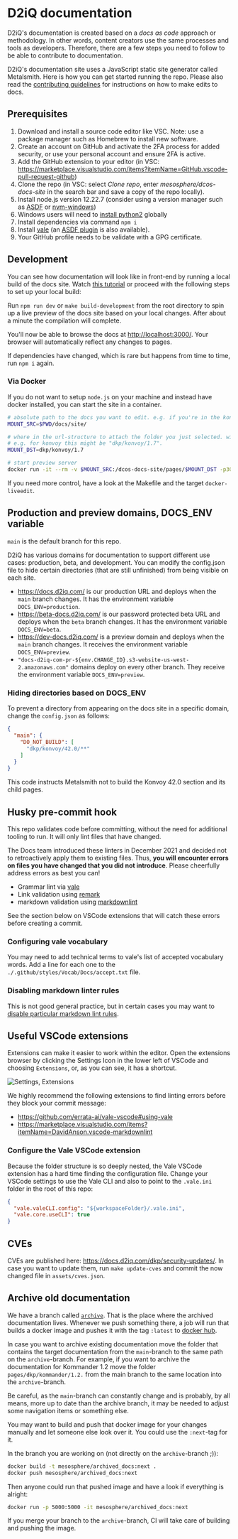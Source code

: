 <!-- markdownlint-disable no-bare-urls -->

# D2iQ documentation

D2iQ's documentation is created based on a *docs as code* approach or methodology. In other words, content creators use the same processes and tools as developers. Therefore, there are a few steps you need to follow to be able to contribute to documentation. 

D2iQ's documentation site uses a JavaScript static site generator called Metalsmith. Here is how you can get started running the repo. Please also read the [contributing guidelines](./CONTRIBUTING.md) for instructions on how to make edits to docs.

## Prerequisites

1. Download and install a source code editor like VSC. Note: use a package manager such as Homebrew to install new software.
1. Create an account on GitHub and activate the 2FA process for added security, or use your personal account and ensure 2FA is active.
1. Add the GitHub extension to your editor (in VSC: https://marketplace.visualstudio.com/items?itemName=GitHub.vscode-pull-request-github)
1. Clone the repo (in VSC: select *Clone repo*, enter *mesosphere/dcos-docs-site* in the search bar and save a copy of the repo locally).
1. Install node.js version 12.22.7 (consider using a version manager such as [ASDF](https://github.com/asdf-vm/asdf) or [nvm-windows](https://docs.microsoft.com/en-us/windows/dev-environment/javascript/nodejs-on-windows))
1. Windows users will need to [install python2](https://github.com/nodejs/node-gyp/tree/v3.8.0#on-windows) globally
1. Install dependencies via command `npm i`
1. Install [vale](https://docs.errata.ai/vale/install) (an [ASDF plugin](https://github.com/osg/asdf-vale) is also available).
1. Your GitHub profile needs to be validate with a GPG certificate. 

## Development

You can see how documentation will look like in front-end by running a local build of the docs site. Watch [this tutorial](https://drive.google.com/file/d/1eRuFWyx-nE6fRoj-blO8QNUcwKDFwJMS/view?usp=sharing) or proceed with the following steps to set up your local build:

Run `npm run dev` or `make build-development` from the root directory to spin up a live preview of the docs site based on your local changes. After about a minute the compilation will complete.

You'll now be able to browse the docs at [http://localhost:3000/](http://localhost:3000/). Your browser will automatically reflect any changes to pages.

If dependencies have changed, which is rare but happens from time to time, run `npm i` again.

### Via Docker

If you do not want to setup `node.js` on your machine and instead have docker installed, you can start the site in a container.

```sh
# absolute path to the docs you want to edit. e.g. if you're in the konvoy repo, this would be "$PWD/docs/site/".
MOUNT_SRC=$PWD/docs/site/

# where in the url-structure to attach the folder you just selected. without the leading slash.
# e.g. for konvoy this might be "dkp/konvoy/1.7".
MOUNT_DST=dkp/konvoy/1.7

# start preview server
docker run -it --rm -v $MOUNT_SRC:/dcos-docs-site/pages/$MOUNT_DST -p3000:3000 -p35729:35729 mesosphere/docs-dev
```

If you need more control, have a look at the Makefile and the target `docker-liveedit`.

## Production and preview domains, DOCS_ENV variable

`main` is the default branch for this repo.

D2iQ has various domains for documentation to support different use cases: production, beta, and development. You can modify the config.json file to hide certain directories (that are still unfinished) from being visible on each site.

- https://docs.d2iq.com/ is our production URL and deploys when the `main` branch changes. It has the environment variable `DOCS_ENV=production`.
- https://beta-docs.d2iq.com/ is our password protected beta URL and deploys when the `beta` branch changes. It has the environment variable `DOCS_ENV=beta`.
- https://dev-docs.d2iq.com/ is a preview domain and deploys when the `main` branch changes. It receives the environment variable `DOCS_ENV=preview`.
- `"docs-d2iq-com-pr-${env.CHANGE_ID}.s3-website-us-west-2.amazonaws.com"` domains deploy on every other branch. They receive the environment variable `DOCS_ENV=preview`.

### Hiding directories based on DOCS_ENV

To prevent a directory from appearing on the docs site in a specific domain, change the `config.json` as follows:

```json
{
  "main": {
    "DO_NOT_BUILD": [
      "dkp/konvoy/42.0/**"
    ]
  }
}
```

This code instructs Metalsmith not to build the Konvoy 42.0 section and its child pages.

## Husky pre-commit hook

This repo validates code before committing, without the need for additional tooling to run. It will only lint files that have changed.

The Docs team introduced these linters in December 2021 and decided not to retroactively apply them to existing files. Thus, **you will encounter errors on files you have changed that you did not introduce**. Please cheerfully address errors as best you can!

- Grammar lint via [vale](https://docs.errata.ai/)
- Link validation using [remark](https://github.com/remarkjs/remark)
- markdown validation using [markdownlint](https://github.com/DavidAnson/markdownlint)

See the section below on VSCode extensions that will catch these errors before creating a commit.

### Configuring vale vocabulary

You may need to add technical terms to vale's list of accepted vocabulary words. Add a line for each one to the `./.github/styles/Vocab/Docs/accept.txt` file.

### Disabling markdown linter rules

This is not good general practice, but in certain cases you may want to [disable particular markdown lint rules](https://github.com/DavidAnson/markdownlint#configuration).

## Useful VSCode extensions

Extensions can make it easier to work within the editor. Open the extensions browser by clicking the Settings Icon in the lower left of VSCode and choosing `Extensions`, or, as you can see, it has a shortcut.

![Settings, Extensions](https://i.imgur.com/0XkNShr.png)

We highly recommend the following extensions to find linting errors before they block your commit message:

- https://github.com/errata-ai/vale-vscode#using-vale
- https://marketplace.visualstudio.com/items?itemName=DavidAnson.vscode-markdownlint

### Configure the Vale VSCode extension

Because the folder structure is so deeply nested, the Vale VSCode extension has a hard time finding the configuration file. Change your VSCode settings to use the Vale CLI and also to point to the `.vale.ini` folder in the root of this repo:

```json
{
  "vale.valeCLI.config": "${workspaceFolder}/.vale.ini",
  "vale.core.useCLI": true
}
```

## CVEs

CVEs are published here: https://docs.d2iq.com/dkp/security-updates/. In case you want to update them, run `make update-cves` and commit the now changed file in `assets/cves.json`.

## Archive old documentation

We have a branch called [`archive`](https://github.com/mesosphere/dcos-docs-site/tree/archive). That is the place where the archived documentation lives.
Whenever we push something there, a job will run that builds a docker image and pushes it
with the tag `:latest` to [docker hub](https://hub.docker.com/r/mesosphere/archived_docs/tags?page=1&ordering=last_updated).

In case you want to archive existing documentation move the folder that contains the target documentation from the `main`-branch to the same path on the `archive`-branch.
For example, if you want to archive the documentation for Kommander 1.2 move the folder `pages/dkp/kommander/1.2.` from the main branch to the same
location into the `archive`-branch.

Be careful, as the `main`-branch can constantly change and is probably, by all means, more up to date than the archive branch, it may be needed to adjust some navigation items or something else.

You may want to build and push that docker image for your changes manually and let someone else look over it. You could use the `:next`-tag for it.

In the branch you are working on (not directly on the `archive`-branch ;)):

```sh
docker build -t mesosphere/archived_docs:next .
docker push mesosphere/archived_docs:next
```

Then anyone could run that pushed image and have a look if everything is alright:

```sh
docker run -p 5000:5000 -it mesosphere/archived_docs:next
```

If you merge your branch to the `archive`-branch, CI will take care of building and pushing the image.
